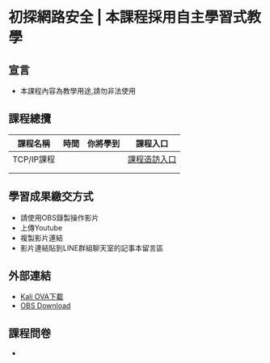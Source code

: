 # 初探網路安全 | 本課程採用自主學習式教學
## 宣言
- 本課程內容為教學用途,請勿非法使用
## 課程總攬
|課程名稱|時間|你將學到|課程入口|
|--|--|--|--|
|TCP/IP課程|||[課程造訪入口]()|
||||
||||
## 學習成果繳交方式
- 請使用OBS錄製操作影片
- 上傳Youtube
- 複製影片連結
- 影片連結貼到LINE群組聊天室的記事本留言區

## 外部連結
- [Kali OVA下載]()
- [OBS Download](https://obsproject.com/download)

## 課程問卷
- 
